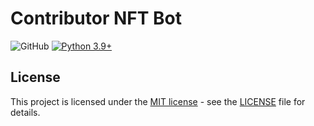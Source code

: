 # Contributor NFT Bot

![GitHub](https://img.shields.io/github/license/jediswaplabs/contributor-nft-bot)
[![Python 3.9+](https://img.shields.io/badge/python-3.9+-blue.svg)](https://www.python.org/downloads/release/python-390/)


## License

This project is licensed under the [MIT license](https://github.com/jediswaplabs/discord-alert-bot/blob/main/LICENSE) - see the [LICENSE](https://github.com/jediswaplabs/discord-alert-bot/blob/main/LICENSE) file for details.
